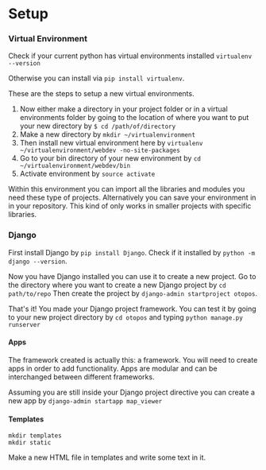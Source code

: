 # Setup

### Virtual Environment
Check if your current python has virtual environments installed
```virtualenv --version```

Otherwise you can install via ```pip install virtualenv```.

These are the steps to setup a new virtual environments.

1. Now either make a directory in your project folder or in a virtual environments folder by going 
to the location of where you want to put your new directory by ```$ cd /path/of/directory```
2.  Make a new directory by ```mkdir ~/virtualenvironment```
3.  Then install new virtual environment here by ```virtualenv ~/virtualenvironment/webdev -no-site-packages```
4.  Go to your bin directory of your new environment by ```cd ~/virtualenvironment/webdev/bin```
4.  Activate environment by ```source activate```

Within this environment you can import all the libraries and modules you need these type of projects.
Alternatively you can save your environment in in your repository. 
This kind of only works in smaller projects with specific libraries.

### Django
First install Django by ```pip install Django```. 
Check if it installed by ```python -m django --version```. 

Now you have Django installed you can use it to create a new project.
Go to the directory where you want to create a new Django project by 
```cd path/to/repo```
Then create the project by ```django-admin startproject otopos```.

That's it! You made your Django project framework. 
You can test it by going to your new project directory by ```cd otopos``` and typing ```python manage.py runserver```

#### Apps
The framework created is actually this: a framework. You will need to create apps in order to add functionality. 
Apps are modular and can be interchanged between different frameworks.

Assuming you are still inside your 
Django project directive you can create a 
new app by ```django-admin startapp map_viewer```

#### Templates
```
mkdir templates
mkdir static
```
Make a new HTML file in templates and write some text in it.

